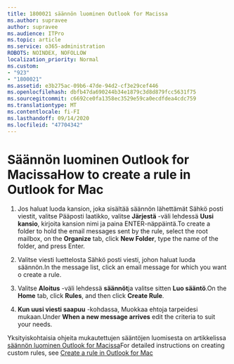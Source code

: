 ```yaml
---
title: 1800021 säännön luominen Outlook for Macissa
ms.author: supravee
author: supravee
ms.audience: ITPro
ms.topic: article
ms.service: o365-administration
ROBOTS: NOINDEX, NOFOLLOW
localization_priority: Normal
ms.custom:
- "923"
- "1800021"
ms.assetid: e3b275ac-09b6-47de-94d2-cf3e29cef446
ms.openlocfilehash: dbfb47da690244b34e1879c3d8d879fcc5631f75
ms.sourcegitcommit: c6692ce0fa1358ec3529e59ca0ecdfdea4cdc759
ms.translationtype: MT
ms.contentlocale: fi-FI
ms.lasthandoff: 09/14/2020
ms.locfileid: "47704342"
---
```

# <a name="how-to-create-a-rule-in-outlook-for-mac"></a><span data-ttu-id="0d966-102">Säännön luominen Outlook for Macissa</span><span class="sxs-lookup"><span data-stu-id="0d966-102">How to create a rule in Outlook for Mac</span></span>

1. <span data-ttu-id="0d966-103">Jos haluat luoda kansion, joka sisältää säännön lähettämät Sähkö posti viestit, valitse Pääposti laatikko, valitse **Järjestä** -väli lehdessä **Uusi kansio**, kirjoita kansion nimi ja paina ENTER-näppäintä.</span><span class="sxs-lookup"><span data-stu-id="0d966-103">To create a folder to hold the email messages sent by the rule, select the root mailbox, on the **Organize** tab, click **New Folder**, type the name of the folder, and press Enter.</span></span>

2. <span data-ttu-id="0d966-104">Valitse viesti luettelosta Sähkö posti viesti, johon haluat luoda säännön.</span><span class="sxs-lookup"><span data-stu-id="0d966-104">In the message list, click an email message for which you want o create a rule.</span></span>

3. <span data-ttu-id="0d966-105">Valitse **Aloitus** -väli lehdessä **säännöt**ja valitse sitten **Luo sääntö**.</span><span class="sxs-lookup"><span data-stu-id="0d966-105">On the **Home** tab, click **Rules**, and then click **Create Rule**.</span></span>

4. <span data-ttu-id="0d966-106">**Kun uusi viesti saapuu** -kohdassa, Muokkaa ehtoja tarpeidesi mukaan.</span><span class="sxs-lookup"><span data-stu-id="0d966-106">Under **When a new message arrives** edit the criteria to suit your needs.</span></span> 

<span data-ttu-id="0d966-107">Yksityiskohtaisia ohjeita mukautettujen sääntöjen luomisesta on artikkelissa [säännön luominen Outlook for Macissa](https://aka.ms/AA1uy0v)</span><span class="sxs-lookup"><span data-stu-id="0d966-107">For detailed instructions on creating custom rules, see [Create a rule in Outlook for Mac](https://aka.ms/AA1uy0v)</span></span>
  